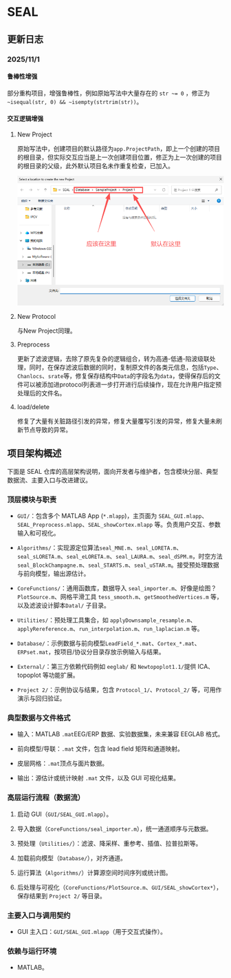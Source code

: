 # SEAL

##  更新日志

### 2025/11/1

#### 鲁棒性增强

部分重构项目，增强鲁棒性，例如原始写法中大量存在的 `str ~= 0` ，修正为 `~isequal(str, 0) && ~isempty(strtrim(str))`。

#### 交互逻辑增强

1. New Project

    原始写法中，创建项目的默认路径为`app.ProjectPath`，即上一个创建的项目的根目录，但实际交互应当是上一次创建项目位置，修正为上一次创建的项目的根目录的父级，此外默认项目名未作重复检查，已加入。

    ![alt text](./docImg/image.png)

2. New Protocol

    与New Project同理。

3. Preprocess
   
   更新了滤波逻辑，去除了原先复杂的逻辑组合，转为高通-低通-陷波级联处理，同时，在保存滤波后数据的同时，复制原文件的各类元信息，包括`Type`、`Chanlocs`、`srate`等，修复保存结构中`Data`的字段名为`data`，使得保存后的文件可以被添加进protocol列表进一步打开进行后续操作，现在允许用户指定预处理后的文件名。

4. load/delete
   
   修复了大量有关脏路径引发的异常，修复大量覆写引发的异常，修复大量未刷新节点导致的异常。



## 项目架构概述

下面是 SEAL 仓库的高层架构说明，面向开发者与维护者，包含模块分层、典型数据流、主要入口与改进建议。

### 顶层模块与职责

- `GUI/`：包含多个 MATLAB App (`*.mlapp`)，主页面为 `SEAL_GUI.mlapp`、`SEAL_Preprocess.mlapp`、`SEAL_showCortex.mlapp` 等。负责用户交互、参数输入和可视化。

- `Algorithms/`：实现源定位算法`seal_MNE.m`、`seal_LORETA.m`、`seal_sLORETA.m`、`seal_eLORETA.m`、`seal_LAURA.m`、`seal_dSPM.m`，时空方法 `seal_BlockChampagne.m`、`seal_STARTS.m`、`seal_uSTAR.m`。接受预处理数据与前向模型，输出源估计。

- `CoreFunctions/`：通用函数库，数据导入 `seal_importer.m`、好像是绘图？`PlotSource.m`、网格平滑工具 `tess_smooth.m`、`getSmoothedVertices.m` 等，以及滤波设计脚本`Datal/` 子目录。

- `Utilities/`：预处理工具集合，如 `applyDownsample_resample.m`、`applyRereference.m`、`run_interpolation.m`、`run_laplacian.m` 等。

- `Database/`：示例数据与前向模型`LeadField_*.mat`、`Cortex_*.mat`、`ERPset.mat`，按项目/协议分目录存放示例输入与结果。

- `External/`：第三方依赖代码例如 `eeglab/` 和 `Newtopoplot1.1/`提供 ICA、topoplot 等功能扩展。

- `Project 2/`：示例协议与结果，包含 `Protocol_1/`、`Protocol_2/` 等，可用作演示与回归验证。

### 典型数据与文件格式

- 输入：MATLAB `.mat`EEG/ERP 数据、实验数据集，未来兼容 EEGLAB 格式。

- 前向模型/导联：`.mat` 文件，包含 lead field 矩阵和通道映射。

- 皮层网格：`.mat`顶点与面片数据。

- 输出：源估计或统计映射 `.mat` 文件，以及 GUI 可视化结果。

### 高层运行流程（数据流）

1. 启动 GUI（`GUI/SEAL_GUI.mlapp`）。

2. 导入数据（`CoreFunctions/seal_importer.m`），统一通道顺序与元数据。

3. 预处理（`Utilities/`）：滤波、降采样、重参考、插值、拉普拉斯等。

4. 加载前向模型（`Database/`），对齐通道。

5. 运行算法（`Algorithms/`）计算源空间时间序列或统计图。

6. 后处理与可视化（`CoreFunctions/PlotSource.m`、`GUI/SEAL_showCortex*`），保存结果到 `Project 2/` 等目录。

### 主要入口与调用契约

- GUI 主入口：`GUI/SEAL_GUI.mlapp`（用于交互式操作）。

### 依赖与运行环境

- MATLAB。

